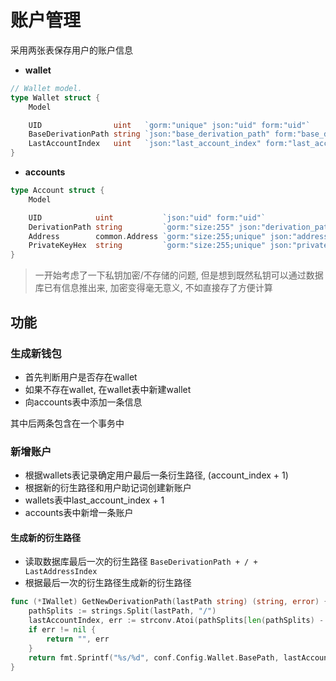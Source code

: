 # 账户管理

采用两张表保存用户的账户信息

- **wallet**

```go
// Wallet model.
type Wallet struct {
	Model

	UID                uint   `gorm:"unique" json:"uid" form:"uid"`                     // 用户ID
	BaseDerivationPath string `json:"base_derivation_path" form:"base_derivation_path"` // 衍生路径base  e.g. [m/44'/60'/0'/0]
	LastAccountIndex   uint   `json:"last_account_index" form:"last_account_index"`     // 衍生路径[base_derivation_path/account_index]的最后一个account_index
}
```

- **accounts**

```go
type Account struct {
	Model

	UID            uint           `json:"uid" form:"uid"`                                                // 用户ID
	DerivationPath string         `gorm:"size:255" json:"derivation_path" form:"derivation_path"`        // 衍生路径 e.g. [m/44'/60'/0'/0/1]
	Address        common.Address `gorm:"size:255;unique" json:"address" form:"address"`                 // 地址
	PrivateKeyHex  string         `gorm:"size:255;unique" json:"private_key_hex" form:"private_key_hex"` // 私钥
}
```

> 一开始考虑了一下私钥加密/不存储的问题, 但是想到既然私钥可以通过数据库已有信息推出来, 加密变得毫无意义, 不如直接存了方便计算

## 功能

### 生成新钱包

- 首先判断用户是否存在wallet
- 如果不存在wallet, 在wallet表中新建wallet
- 向accounts表中添加一条信息

其中后两条包含在一个事务中

### 新增账户

- 根据wallets表记录确定用户最后一条衍生路径, (account_index + 1)
- 根据新的衍生路径和用户助记词创建新账户
- wallets表中last_account_index + 1
- accounts表中新增一条账户

#### 生成新的衍生路径

- 读取数据库最后一次的衍生路径 `BaseDerivationPath + / + LastAddressIndex `
- 根据最后一次的衍生路径生成新的衍生路径

```go
func (*IWallet) GetNewDerivationPath(lastPath string) (string, error) {
	pathSplits := strings.Split(lastPath, "/")
	lastAccountIndex, err := strconv.Atoi(pathSplits[len(pathSplits) - 1])
	if err != nil {
		return "", err
	}
	return fmt.Sprintf("%s/%d", conf.Config.Wallet.BasePath, lastAccountIndex + 1), nil
}
```

